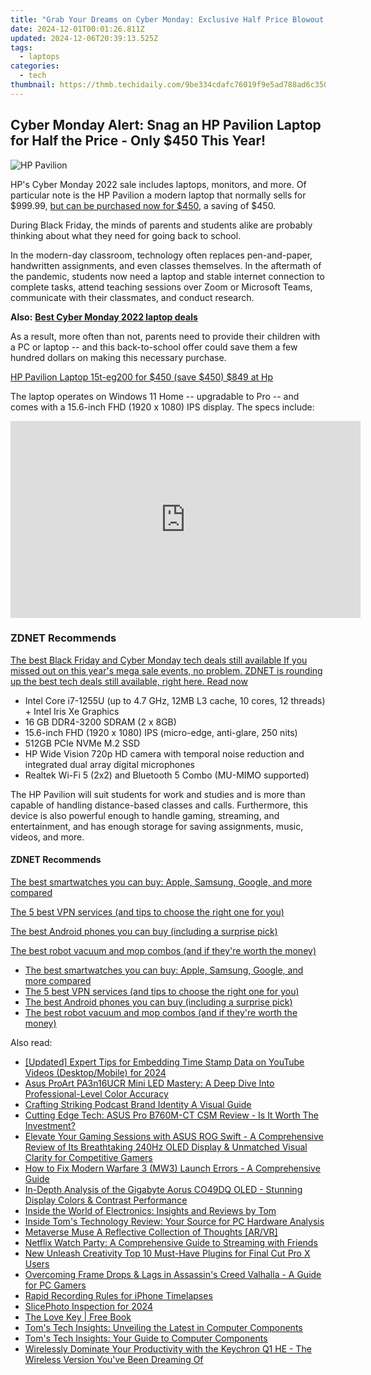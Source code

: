 ```yaml
---
title: "Grab Your Dreams on Cyber Monday: Exclusive Half Price Blowout on HP Pavilion Laptops - Snap up for Only $450! Discover More Inside | ZDNET"
date: 2024-12-01T00:01:26.811Z
updated: 2024-12-06T20:39:13.525Z
tags:
  - laptops
categories:
  - tech
thumbnail: https://thmb.techidaily.com/9be334cdafc76019f9e5ad788ad6c3507c69da5b07f01ac5528173fed7156fb9.jpg
---
```


## Cyber Monday Alert: Snag an HP Pavilion Laptop for Half the Price - Only $450 This Year!

![HP Pavilion](https://www.zdnet.com/a/img/resize/04b1599b07fb8108ddd908ce6b53b31461746023/2022/11/25/3edf63d6-8e84-4bff-8706-b99f561ab367/hp-pavilion-1.jpg?auto=webp&width=1280)

HP's Cyber Monday 2022 sale includes laptops, monitors, and more. Of particular note is the HP Pavilion a modern laptop that normally sells for $999.99, [but can be purchased now for $450](https://www.tkqlhce.com/click-9041660-15850793?url=https%3A%2F%2Fwww.hp.com%2Fus-en%2Fshop%2Fpdp%2Fhp-pavilion-laptop-15t-eg200-laptop-4u8e0av-1&sid=zd-%5F%5FCOM%5FCLICK%5FID%5F%5F-dtp), a saving of $450\. 

During Black Friday, the minds of parents and students alike are probably thinking about what they need for going back to school.

In the modern-day classroom, technology often replaces pen-and-paper, handwritten assignments, and even classes themselves. In the aftermath of the pandemic, students now need a laptop and stable internet connection to complete tasks, attend teaching sessions over Zoom or Microsoft Teams, communicate with their classmates, and conduct research. 

**Also:** [**Best Cyber Monday 2022 laptop deals**](https://www.zdnet.com/article/black-friday-laptop-deals-november-25-2022/)

As a result, more often than not, parents need to provide their children with a PC or laptop -- and this back-to-school offer could save them a few hundred dollars on making this necessary purchase.

[HP Pavilion Laptop 15t-eg200 for $450 (save $450) $849 at Hp](https://www.tkqlhce.com/click-9041660-15850793?url=https%3A%2F%2Fwww.hp.com%2Fus-en%2Fshop%2Fpdp%2Fhp-pavilion-laptop-15t-eg200-laptop-4u8e0av-1&sid=zd-%5F%5FCOM%5FCLICK%5FID%5F%5F-dtp)

The laptop operates on Windows 11 Home -- upgradable to Pro -- and comes with a 15.6-inch FHD (1920 x 1080) IPS display. The specs include: 

<!-- affiliate ads begin -->
<iframe width="560" height="315" src="https://www.youtube.com/embed/1dR4tF3VgyU?si=AJipgqZsNNxsRsBW" title="YouTube video player" frameborder="0" allow="accelerometer; autoplay; clipboard-write; encrypted-media; gyroscope; picture-in-picture; web-share" referrerpolicy="strict-origin-when-cross-origin" allowfullscreen></iframe>
<!-- affiliate ads end -->

### **ZDNET** Recommends

[The best Black Friday and Cyber Monday tech deals still available If you missed out on this year's mega sale events, no problem. ZDNET is rounding up the best tech deals still available, right here.  Read now](https://www.zdnet.com/collection/cyber-monday/)

* Intel Core i7-1255U (up to 4.7 GHz, 12MB L3 cache, 10 cores, 12 threads) + Intel Iris Xe Graphics
* 16 GB DDR4-3200 SDRAM (2 x 8GB)
* 15.6-inch FHD (1920 x 1080) IPS (micro-edge, anti-glare, 250 nits)
* 512GB PCIe NVMe M.2 SSD
* HP Wide Vision 720p HD camera with temporal noise reduction and integrated dual array digital microphones
* Realtek Wi-Fi 5 (2x2) and Bluetooth 5 Combo (MU-MIMO supported)

The HP Pavilion will suit students for work and studies and is more than capable of handling distance-based classes and calls. Furthermore, this device is also powerful enough to handle gaming, streaming, and entertainment, and has enough storage for saving assignments, music, videos, and more. 

#### **ZDNET** Recommends

[The best smartwatches you can buy: Apple, Samsung, Google, and more compared](https://www.zdnet.com/article/best-smartwatch/ "The best smartwatches you can buy: Apple, Samsung, Google, and more compared")

[The 5 best VPN services (and tips to choose the right one for you)](https://www.zdnet.com/article/best-vpn/ "The 5 best VPN services (and tips to choose the right one for you)")

[The best Android phones you can buy (including a surprise pick)](https://www.zdnet.com/article/best-android-phone/ "The best Android phones you can buy (including a surprise pick)")

[The best robot vacuum and mop combos (and if they're worth the money)](https://www.zdnet.com/article/best-robot-vacuum-mop/ "The best robot vacuum and mop combos (and if they're worth the money)")

* [The best smartwatches you can buy: Apple, Samsung, Google, and more compared](https://www.zdnet.com/article/best-smartwatch/ "The best smartwatches you can buy: Apple, Samsung, Google, and more compared")
* [The 5 best VPN services (and tips to choose the right one for you)](https://www.zdnet.com/article/best-vpn/ "The 5 best VPN services (and tips to choose the right one for you)")
* [The best Android phones you can buy (including a surprise pick)](https://www.zdnet.com/article/best-android-phone/ "The best Android phones you can buy (including a surprise pick)")
* [The best robot vacuum and mop combos (and if they're worth the money)](https://www.zdnet.com/article/best-robot-vacuum-mop/ "The best robot vacuum and mop combos (and if they're worth the money)")

<ins class="adsbygoogle"
     style="display:block"
     data-ad-format="autorelaxed"
     data-ad-client="ca-pub-7571918770474297"
     data-ad-slot="1223367746"></ins>

<ins class="adsbygoogle"
     style="display:block"
     data-ad-client="ca-pub-7571918770474297"
     data-ad-slot="8358498916"
     data-ad-format="auto"
     data-full-width-responsive="true"></ins>

<span class="atpl-alsoreadstyle">Also read:</span>
<div><ul>
<li><a href="https://youtube-blog.techidaily.com/ed-expert-tips-for-embedding-time-stamp-data-on-youtube-videos-desktopmobile-for-2024/"><u>[Updated] Expert Tips for Embedding Time Stamp Data on YouTube Videos (Desktop/Mobile) for 2024</u></a></li>
<li><a href="https://hardware-reviews.techidaily.com/asus-proart-pa3n16ucr-mini-led-mastery-a-deep-dive-into-professional-level-color-accuracy/"><u>Asus ProArt PA3n16UCR Mini LED Mastery: A Deep Dive Into Professional-Level Color Accuracy</u></a></li>
<li><a href="https://article-files.techidaily.com/crafting-striking-podcast-brand-identity-a-visual-guide/"><u>Crafting Striking Podcast Brand Identity A Visual Guide</u></a></li>
<li><a href="https://hardware-reviews.techidaily.com/cutting-edge-tech-asus-pro-b760m-ct-csm-review-is-it-worth-the-investment/"><u>Cutting Edge Tech: ASUS Pro B760M-CT CSM Review - Is It Worth The Investment?</u></a></li>
<li><a href="https://hardware-reviews.techidaily.com/elevate-your-gaming-sessions-with-asus-rog-swift-a-comprehensive-review-of-its-breathtaking-240hz-oled-display-and-unmatched-visual-clarity-for-competitive-1/"><u>Elevate Your Gaming Sessions with ASUS ROG Swift - A Comprehensive Review of Its Breathtaking 240Hz OLED Display & Unmatched Visual Clarity for Competitive Gamers</u></a></li>
<li><a href="https://win-solutions.techidaily.com/how-to-fix-modern-warfare-3-mw3-launch-errors-a-comprehensive-guide/"><u>How to Fix Modern Warfare 3 (MW3) Launch Errors - A Comprehensive Guide</u></a></li>
<li><a href="https://hardware-reviews.techidaily.com/in-depth-analysis-of-the-gigabyte-aorus-co49dq-oled-stunning-display-colors-and-contrast-performance/"><u>In-Depth Analysis of the Gigabyte Aorus CO49DQ OLED - Stunning Display Colors & Contrast Performance</u></a></li>
<li><a href="https://hardware-reviews.techidaily.com/inside-the-world-of-electronics-insights-and-reviews-by-tom/"><u>Inside the World of Electronics: Insights and Reviews by Tom</u></a></li>
<li><a href="https://hardware-reviews.techidaily.com/inside-toms-technology-review-your-source-for-pc-hardware-analysis/"><u>Inside Tom's Technology Review: Your Source for PC Hardware Analysis</u></a></li>
<li><a href="https://article-posts.techidaily.com/metaverse-muse-a-reflective-collection-of-thoughts-arvr/"><u>Metaverse Muse A Reflective Collection of Thoughts [AR/VR]</u></a></li>
<li><a href="https://technical-tips.techidaily.com/netflix-watch-party-a-comprehensive-guide-to-streaming-with-friends/"><u>Netflix Watch Party: A Comprehensive Guide to Streaming with Friends</u></a></li>
<li><a href="https://video-creation-software.techidaily.com/new-unleash-creativity-top-10-must-have-plugins-for-final-cut-pro-x-users/"><u>New Unleash Creativity Top 10 Must-Have Plugins for Final Cut Pro X Users</u></a></li>
<li><a href="https://win-blog.techidaily.com/overcoming-frame-drops-and-lags-in-assassins-creed-valhalla-a-guide-for-pc-gamers/"><u>Overcoming Frame Drops & Lags in Assassin's Creed Valhalla - A Guide for PC Gamers</u></a></li>
<li><a href="https://fox-friendly.techidaily.com/rapid-recording-rules-for-iphone-timelapses/"><u>Rapid Recording Rules for iPhone Timelapses</u></a></li>
<li><a href="https://screen-mirroring-recording.techidaily.com/slicephoto-inspection-for-2024/"><u>SlicePhoto Inspection for 2024</u></a></li>
<li><a href="https://novels-ebooks.techidaily.com/210484112-9780141967943-the-love-key/"><u>The Love Key | Free Book</u></a></li>
<li><a href="https://hardware-reviews.techidaily.com/toms-tech-insights-unveiling-the-latest-in-computer-components/"><u>Tom's Tech Insights: Unveiling the Latest in Computer Components</u></a></li>
<li><a href="https://hardware-reviews.techidaily.com/toms-tech-insights-your-guide-to-computer-components/"><u>Tom's Tech Insights: Your Guide to Computer Components</u></a></li>
<li><a href="https://hardware-reviews.techidaily.com/wirelessly-dominate-your-productivity-with-the-keychron-q1-he-the-wireless-version-youve-been-dreaming-of/"><u>Wirelessly Dominate Your Productivity with the Keychron Q1 HE - The Wireless Version You've Been Dreaming Of</u></a></li>
</ul></div>

